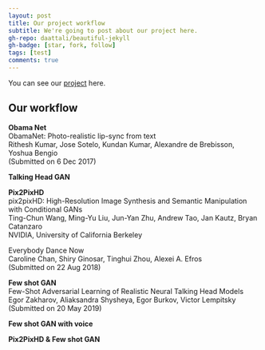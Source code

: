 ```yaml
---
layout: post
title: Our project workflow
subtitle: We're going to post about our project here.
gh-repo: daattali/beautiful-jekyll
gh-badge: [star, fork, follow]
tags: [test]
comments: true
---
```


You can see our [project](https://github.com/kynk94/11th_Project/) here.


## Our workflow

**Obama Net**    
ObamaNet: Photo-realistic lip-sync from text   
Rithesh Kumar, Jose Sotelo, Kundan Kumar, Alexandre de Brebisson, Yoshua Bengio   
(Submitted on 6 Dec 2017)

**Talking Head GAN**

**Pix2PixHD**    
pix2pixHD: High-Resolution Image Synthesis and Semantic Manipulation with Conditional GANs   
Ting-Chun Wang, Ming-Yu Liu, Jun-Yan Zhu, Andrew Tao, Jan Kautz, Bryan Catanzaro   
NVIDIA, University of California Berkeley

Everybody Dance Now   
Caroline Chan, Shiry Ginosar, Tinghui Zhou, Alexei A. Efros   
(Submitted on 22 Aug 2018)

**Few shot GAN**    
Few-Shot Adversarial Learning of Realistic Neural Talking Head Models   
Egor Zakharov, Aliaksandra Shysheya, Egor Burkov, Victor Lempitsky   
(Submitted on 20 May 2019)

**Few shot GAN with voice**

**Pix2PixHD & Few shot GAN**
